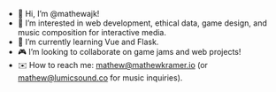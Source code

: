 - 👋 Hi, I’m @mathewajk!
- 🌸 I’m interested in web development, ethical data, game design, and music composition for interactive media.
- 🌱 I’m currently learning Vue and Flask.
- 🎮 I’m looking to collaborate on game jams and web projects!
- ✉️ How to reach me: mathew@mathewkramer.io (or mathew@lumicsound.co for music inquiries).

<!---
mathewajk/mathewajk is a ✨ special ✨ repository because its `README.md` (this file) appears on your GitHub profile.
You can click the Preview link to take a look at your changes.
--->
